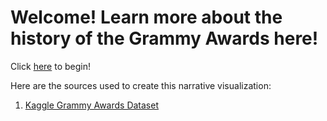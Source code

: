 # Welcome! Learn more about the history of the Grammy Awards here!

Click [here](index.html) to begin!

Here are the sources used to create this narrative visualization:

1) [Kaggle Grammy Awards Dataset](https://www.kaggle.com/unanimad/grammy-awards)


